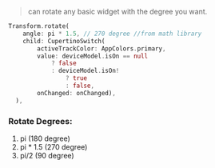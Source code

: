 > can rotate any basic widget with the degree you want.

```dart
Transform.rotate(
	angle: pi * 1.5, // 270 degree //from math library
	child: CupertinoSwitch(
		activeTrackColor: AppColors.primary,
		value: deviceModel.isOn == null
			? false
			: deviceModel.isOn!
				? true
				: false,
		onChanged: onChanged),
  ),
```
### Rotate Degrees:
1. pi   (180 degree)
2. pi * 1.5 (270 degree)
3. pi/2     (90 degree)